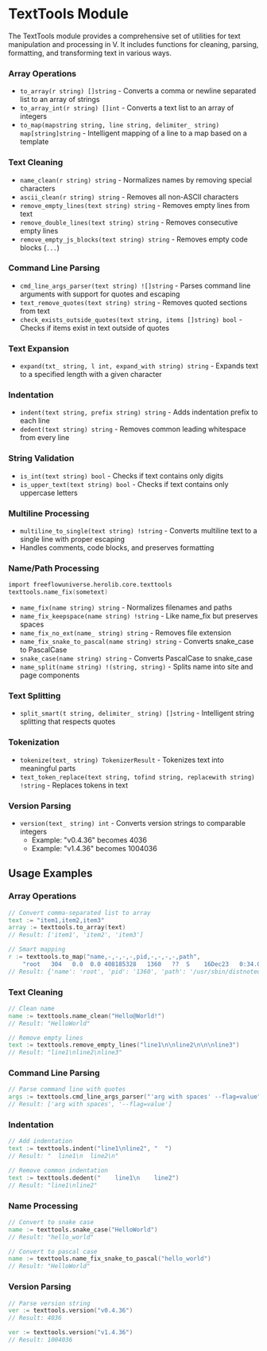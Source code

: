# TextTools Module

The TextTools module provides a comprehensive set of utilities for text manipulation and processing in V. It includes functions for cleaning, parsing, formatting, and transforming text in various ways.


### Array Operations
- `to_array(r string) []string` - Converts a comma or newline separated list to an array of strings
- `to_array_int(r string) []int` - Converts a text list to an array of integers
- `to_map(mapstring string, line string, delimiter_ string) map[string]string` - Intelligent mapping of a line to a map based on a template

### Text Cleaning
- `name_clean(r string) string` - Normalizes names by removing special characters
- `ascii_clean(r string) string` - Removes all non-ASCII characters
- `remove_empty_lines(text string) string` - Removes empty lines from text
- `remove_double_lines(text string) string` - Removes consecutive empty lines
- `remove_empty_js_blocks(text string) string` - Removes empty code blocks (```...```)

### Command Line Parsing
- `cmd_line_args_parser(text string) ![]string` - Parses command line arguments with support for quotes and escaping
- `text_remove_quotes(text string) string` - Removes quoted sections from text
- `check_exists_outside_quotes(text string, items []string) bool` - Checks if items exist in text outside of quotes

### Text Expansion
- `expand(txt_ string, l int, expand_with string) string` - Expands text to a specified length with a given character

### Indentation
- `indent(text string, prefix string) string` - Adds indentation prefix to each line
- `dedent(text string) string` - Removes common leading whitespace from every line

### String Validation
- `is_int(text string) bool` - Checks if text contains only digits
- `is_upper_text(text string) bool` - Checks if text contains only uppercase letters

### Multiline Processing
- `multiline_to_single(text string) !string` - Converts multiline text to a single line with proper escaping
- Handles comments, code blocks, and preserves formatting

### Name/Path Processing

```v
import freeflowuniverse.herolib.core.texttools
texttools.name_fix(sometext)
```

- `name_fix(name string) string` - Normalizes filenames and paths
- `name_fix_keepspace(name string) !string` - Like name_fix but preserves spaces
- `name_fix_no_ext(name_ string) string` - Removes file extension
- `name_fix_snake_to_pascal(name string) string` - Converts snake_case to PascalCase
- `snake_case(name string) string` - Converts PascalCase to snake_case
- `name_split(name string) !(string, string)` - Splits name into site and page components

### Text Splitting
- `split_smart(t string, delimiter_ string) []string` - Intelligent string splitting that respects quotes

### Tokenization
- `tokenize(text_ string) TokenizerResult` - Tokenizes text into meaningful parts
- `text_token_replace(text string, tofind string, replacewith string) !string` - Replaces tokens in text

### Version Parsing
- `version(text_ string) int` - Converts version strings to comparable integers
  - Example: "v0.4.36" becomes 4036
  - Example: "v1.4.36" becomes 1004036

## Usage Examples

### Array Operations
```v
// Convert comma-separated list to array
text := "item1,item2,item3"
array := texttools.to_array(text)
// Result: ['item1', 'item2', 'item3']

// Smart mapping
r := texttools.to_map("name,-,-,-,-,pid,-,-,-,-,path",
    "root   304   0.0  0.0 408185328   1360   ??  S    16Dec23   0:34.06 /usr/sbin/distnoted")
// Result: {'name': 'root', 'pid': '1360', 'path': '/usr/sbin/distnoted'}
```

### Text Cleaning
```v
// Clean name
name := texttools.name_clean("Hello@World!")
// Result: "HelloWorld"

// Remove empty lines
text := texttools.remove_empty_lines("line1\n\nline2\n\n\nline3")
// Result: "line1\nline2\nline3"
```

### Command Line Parsing
```v
// Parse command line with quotes
args := texttools.cmd_line_args_parser("'arg with spaces' --flag=value")
// Result: ['arg with spaces', '--flag=value']
```

### Indentation
```v
// Add indentation
text := texttools.indent("line1\nline2", "  ")
// Result: "  line1\n  line2\n"

// Remove common indentation
text := texttools.dedent("    line1\n    line2")
// Result: "line1\nline2"
```

### Name Processing
```v
// Convert to snake case
name := texttools.snake_case("HelloWorld")
// Result: "hello_world"

// Convert to pascal case
name := texttools.name_fix_snake_to_pascal("hello_world")
// Result: "HelloWorld"
```

### Version Parsing
```v
// Parse version string
ver := texttools.version("v0.4.36")
// Result: 4036

ver := texttools.version("v1.4.36")
// Result: 1004036
```

